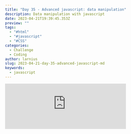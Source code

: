 ```yaml
---
title: "Day 35 - Advanced javascript: data manipulation"
description: Data manipulation with javascript
date: 2023-04-21T19:39:45.353Z
preview: ""
tags:
  - "#html"
  - "#javascript"
  - "#CSS"
categories:
  - Challenge
  - Coding
author: larnius
slug: 2023-04-21-day-35-advanced-javascript-md
keywords:
  - javascript
---
```




<iframe src="https://mastodontech.de/@larnius/110238483592692697/embed" class="mastodon-embed" style="max-width: 100%; border: 0" width="400" allowfullscreen="allowfullscreen"></iframe><script src="https://mastodontech.de/embed.js" async="async"></script>